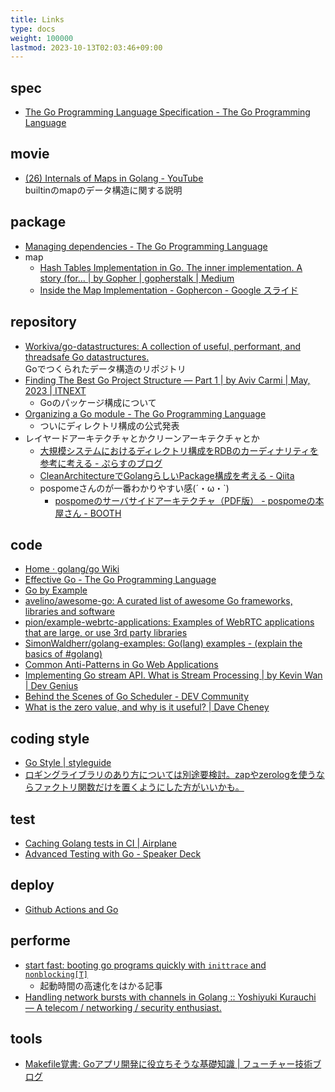 ```yaml
---
title: Links
type: docs
weight: 100000
lastmod: 2023-10-13T02:03:46+09:00
---
```


## spec

- [The Go Programming Language Specification - The Go Programming Language](https://go.dev/ref/spec)

## movie

- [(26) Internals of Maps in Golang - YouTube](https://www.youtube.com/watch?v=ACQs6mdylxo)  
  builtinのmapのデータ構造に関する説明  

## package

- [Managing dependencies - The Go Programming Language](https://go.dev/doc/modules/managing-dependencies)
- map
  - [Hash Tables Implementation in Go. The inner implementation. A story (for… | by Gopher | gopherstalk | Medium](https://medium.com/kalamsilicon/hash-tables-implementation-in-go-48c165c54553)
  - [Inside the Map Implementation - Gophercon - Google スライド](https://docs.google.com/presentation/d/1CxamWsvHReswNZc7N2HMV7WPFqS8pvlPVZcDegdC_T4/edit#slide=id.g14067a566a_0_79)

## repository

- [Workiva/go-datastructures: A collection of useful, performant, and threadsafe Go datastructures.](https://github.com/Workiva/go-datastructures)  
  Goでつくられたデータ構造のリポジトリ  
- [Finding The Best Go Project Structure — Part 1 | by Aviv Carmi | May, 2023 | ITNEXT](https://itnext.io/finding-the-best-go-project-structure-part-1-5290bc1d869d)
  - Goのパッケージ構成について
- [Organizing a Go module - The Go Programming Language](https://go.dev/doc/modules/layout)
  - ついにディレクトリ構成の公式発表
- レイヤードアーキテクチャとかクリーンアーキテクチャとか
  - [大規模システムにおけるディレクトリ構成をRDBのカーディナリティを参考に考える - ぷらすのブログ](https://blog.p1ass.com/posts/directory-structure/)
  - [CleanArchitectureでGolangらしいPackage構成を考える - Qiita](https://qiita.com/inosy22/items/ce4a6ea7545c5cefd24b)
  - pospomeさんのが一番わかりやすい感(´・ω・`)
    - [pospomeのサーバサイドアーキテクチャ（PDF版） - pospomeの本屋さん - BOOTH](https://booth.pm/ja/items/1045782)

## code

- [Home · golang/go Wiki](https://github.com/golang/go/wiki)
- [Effective Go - The Go Programming Language](https://go.dev/doc/effective_go)
- [Go by Example](https://oohira.github.io/gobyexample-jp/)
- [avelino/awesome-go: A curated list of awesome Go frameworks, libraries and software](https://github.com/avelino/awesome-go)
- [pion/example-webrtc-applications: Examples of WebRTC applications that are large, or use 3rd party libraries](https://github.com/pion/example-webrtc-applications)
- [SimonWaldherr/golang-examples: Go(lang) examples - (explain the basics of #golang)](https://github.com/SimonWaldherr/golang-examples)
- [Common Anti-Patterns in Go Web Applications](https://threedots.tech/post/common-anti-patterns-in-go-web-applications/)
- [Implementing Go stream API. What is Stream Processing | by Kevin Wan | Dev Genius](https://blog.devgenius.io/implementing-go-stream-api-a74a6156ac35)
- [Behind the Scenes of Go Scheduler - DEV Community](https://dev.to/sourikghosh/behind-the-scenes-of-go-scheduler-1hdi?utm_source=dormosheio&utm_campaign=dormosheio)
- [What is the zero value, and why is it useful? | Dave Cheney](https://dave.cheney.net/2013/01/19/what-is-the-zero-value-and-why-is-it-useful)

## coding style

- [Go Style | styleguide](https://google.github.io/styleguide/go/)
- [ロギングライブラリのあり方については別途要検討。zapやzerologを使うならファクトリ関数だけを置くようにした方がいいかも。](https://gist.github.com/taichi/8c214eeec8e66e0edc6f733a22180d8a)

## test

- [Caching Golang tests in CI | Airplane](https://www.airplane.dev/blog/caching-golang-tests-in-ci)
- [Advanced Testing with Go - Speaker Deck](https://speakerdeck.com/mitchellh/advanced-testing-with-go?slide=33)

## deploy

- [Github Actions and Go](https://olegk.dev/github-actions-and-go)

## performe

- [start fast: booting go programs quickly with `inittrace` and `nonblocking[T]`](https://eblog.fly.dev/startfast.html)
  - 起動時間の高速化をはかる記事
- [Handling network bursts with channels in Golang :: Yoshiyuki Kurauchi — A telecom / networking / security enthusiast.](https://wmnsk.com/posts/20190618_throttling-bursts-in-go/)

## tools

- [Makefile覚書: Goアプリ開発に役立ちそうな基礎知識 | フューチャー技術ブログ](https://future-architect.github.io/articles/20231012a/)
